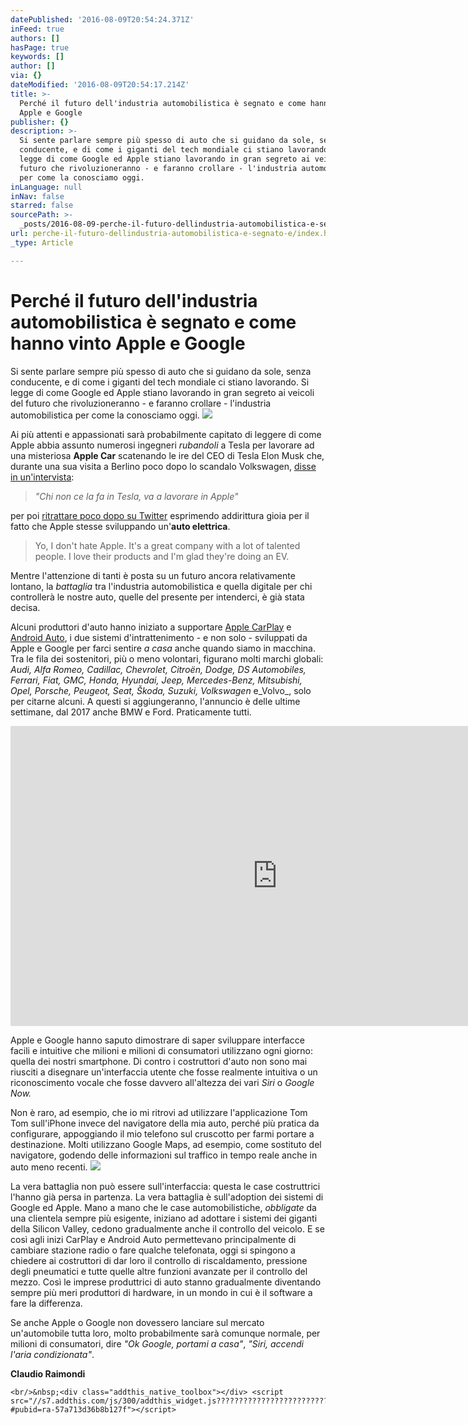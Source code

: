 ```yaml
---
datePublished: '2016-08-09T20:54:24.371Z'
inFeed: true
authors: []
hasPage: true
keywords: []
author: []
via: {}
dateModified: '2016-08-09T20:54:17.214Z'
title: >-
  Perché il futuro dell'industria automobilistica è segnato e come hanno vinto
  Apple e Google
publisher: {}
description: >-
  Si sente parlare sempre più spesso di auto che si guidano da sole, senza
  conducente, e di come i giganti del tech mondiale ci stiano lavorando. Si
  legge di come Google ed Apple stiano lavorando in gran segreto ai veicoli del
  futuro che rivoluzioneranno - e faranno crollare - l'industria automobilistica
  per come la conosciamo oggi.
inLanguage: null
inNav: false
starred: false
sourcePath: >-
  _posts/2016-08-09-perche-il-futuro-dellindustria-automobilistica-e-segnato-e.md
url: perche-il-futuro-dellindustria-automobilistica-e-segnato-e/index.html
_type: Article

---
```

# Perché il futuro dell'industria automobilistica è segnato e come hanno vinto Apple e Google

Si sente parlare sempre più spesso di auto che si guidano da sole, senza conducente, e di come i giganti del tech mondiale ci stiano lavorando. Si legge di come Google ed Apple stiano lavorando in gran segreto ai veicoli del futuro che rivoluzioneranno - e faranno crollare - l'industria automobilistica per come la conosciamo oggi.
![](https://the-grid-user-content.s3-us-west-2.amazonaws.com/c3b6585f-3615-49ca-8578-0e4767e21c37.jpg)

Ai più attenti e appassionati sarà probabilmente capitato di leggere di come Apple abbia assunto numerosi ingegneri _rubandoli_ a Tesla per lavorare ad una misteriosa **Apple Car** scatenando le ire del CEO di Tesla Elon Musk che, durante una sua visita a Berlino poco dopo lo scandalo Volkswagen, [disse in un'intervista][0]:

> _"Chi non ce la fa in Tesla, va a lavorare in Apple"_

per poi [ritrattare poco dopo su Twitter][1] esprimendo addirittura gioia per il fatto che Apple stesse sviluppando un'**auto elettrica**.

> Yo, I don't hate Apple. It's a great company with a lot of talented people. I love their products and I'm glad they're doing an EV.

Mentre l'attenzione di tanti è posta su un futuro ancora relativamente lontano, la _battaglia_ tra l'industria automobilistica e quella digitale per chi controllerà le nostre auto, quelle del presente per intenderci, è già stata decisa.

Alcuni produttori d'auto hanno iniziato a supportare [Apple CarPlay][2] e [Android Auto][3], i due sistemi d'intrattenimento - e non solo - sviluppati da Apple e Google per farci sentire _a casa_ anche quando siamo in macchina. Tra le fila dei sostenitori, più o meno volontari, figurano molti marchi globali: _Audi, Alfa Romeo, Cadillac, Chevrolet, Citroën, Dodge, DS Automobiles, Ferrari, Fiat, GMC, Honda, Hyundai, Jeep, Mercedes-Benz, Mitsubishi, Opel, Porsche, Peugeot, Seat, Škoda, Suzuki, Volkswagen_ e_Volvo_, solo per citarne alcuni. A questi si aggiungeranno, l'annuncio è delle ultime settimane, dal 2017 anche BMW e Ford. Praticamente tutti.

<iframe src="https://cdn.embedly.com/widgets/media.html?src=https%3A%2F%2Fwww.youtube.com%2Fembed%2FCqSDWoAhvLU%3Ffeature%3Doembed&amp;url=http%3A%2F%2Fwww.youtube.com%2Fwatch%3Fv%3DCqSDWoAhvLU&amp;image=https%3A%2F%2Fi.ytimg.com%2Fvi%2FCqSDWoAhvLU%2Fhqdefault.jpg&amp;key=b7d04c9b404c499eba89ee7072e1c4f7&amp;type=text%2Fhtml&amp;schema=youtube" width="854" height="480" scrolling="no" frameborder="0" allowfullscreen="" style=""></iframe>

Apple e Google hanno saputo dimostrare di saper sviluppare interfacce facili e intuitive che milioni e milioni di consumatori utilizzano ogni giorno: quella dei nostri smartphone. Di contro i costruttori d'auto non sono mai riusciti a disegnare un'interfaccia utente che fosse realmente intuitiva o un riconoscimento vocale che fosse davvero all'altezza dei vari _Siri_ o _Google Now._

Non è raro, ad esempio, che io mi ritrovi ad utilizzare l'applicazione Tom Tom sull'iPhone invece del navigatore della mia auto, perché più pratica da configurare, appoggiando il mio telefono sul cruscotto per farmi portare a destinazione. Molti utilizzano Google Maps, ad esempio, come sostituto del navigatore, godendo delle informazioni sul traffico in tempo reale anche in auto meno recenti.
![](https://the-grid-user-content.s3-us-west-2.amazonaws.com/cfadc6e6-3674-40e4-a895-f2e9a3d13bc6.jpg)

La vera battaglia non può essere sull'interfaccia: questa le case costruttrici l'hanno già persa in partenza. La vera battaglia è sull'adoption dei sistemi di Google ed Apple. Mano a mano che le case automobilistiche, _obbligate_ da una clientela sempre più esigente, iniziano ad adottare i sistemi dei giganti della Silicon Valley, cedono gradualmente anche il controllo del veicolo. E se così agli inizi CarPlay e Android Auto permettevano principalmente di cambiare stazione radio o fare qualche telefonata, oggi si spingono a chiedere ai costruttori di dar loro il controllo di riscaldamento, pressione degli pneumatici e tutte quelle altre funzioni avanzate per il controllo del mezzo. Così le imprese produttrici di auto stanno gradualmente diventando sempre più meri produttori di hardware, in un mondo in cui è il software a fare la differenza.

Se anche Apple o Google non dovessero lanciare sul mercato un'automobile tutta loro, molto probabilmente sarà comunque normale, per milioni di consumatori, dire _"Ok Google, portami a casa"_, _"Siri, accendi l'aria condizionata"_.

**Claudio Raimondi**

    <br/>&nbsp;<div class="addthis_native_toolbox"></div> <script src="//s7.addthis.com/js/300/addthis_widget.js?????????????????????????????????????????????#pubid=ra-57a713d36b8b127f"></script>



[0]: http://www.inc.com/business-insider/elon-musk-apple-hiring-tesla-engineers.html
[1]: https://twitter.com/elonmusk/status/652605371857530880
[2]: http://www.apple.com/ios/carplay/
[3]: https://www.android.com/auto/
